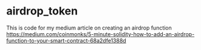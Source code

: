 # airdrop_token
This is code for my medium article on creating an airdrop function https://medium.com/coinmonks/5-minute-solidity-how-to-add-an-airdrop-function-to-your-smart-contract-68a2dfe1388d
